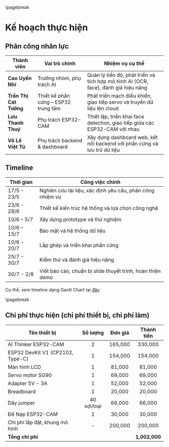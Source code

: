 \pagebreak

# Kế hoạch thực hiện

## Phân công nhân lực

| Thành viên         | Vai trò chính               | Nhiệm vụ cụ thể                                                                 |
|-----------------------------|-----------------------------|----------------------------------------------------------------------------------|
| **Cao Uyển Nhi**   | Trưởng nhóm, phụ trách AI   | Quản lý tiến độ, phát triển và tích hợp mô hình AI (OCR, face), đánh giá hiệu năng |
| **Trần Thị Cát Tường** | Thiết kế phần cứng – ESP32 trung tâm | Phát triển mạch điều khiển, giao tiếp servo và truyền dữ liệu lên cloud         |
| **Lưu Thanh Thuý** | Phụ trách ESP32-CAM         | Thiết lập, triển khai face detection, giao tiếp giữa các ESP32-CAM với nhau |
| **Võ Lê Việt Tú**  | Phụ trách backend & dashboard | Xây dựng dashboard web, kết nối backend với phần cứng và lưu trữ dữ liệu       |


## Timeline

| Thời gian | Công việc chính |
| --- | ----------------- |
| 17/5 - 23/5 | Nghiên cứu tài liệu, xác định yêu cầu, phân công nhiệm vụ |
| 23/6 - 28/6 | Thiết kế kiến trúc hệ thống và lựa chọn công nghệ |
| 10/6 – 5/7 | Xây dựng prototype và thử nghiệm |
| 10/6 – 15/7 | Bảo mật và hệ thống dữ liệu |
| 10/6 - 20/7 | Lắp ghép và triển khai phần cứng |
| 25/7 - 30/7 | Kiểm thử và đánh giá hiệu năng |
| 30/7 - 2/8 | Viết báo cáo, chuẩn bị slide thuyết trình, hoàn thiện demo |

Cụ thể, xem timeline dạng Gantt Chart tại [đây](https://docs.google.com/spreadsheets/d/1FWV0xb-8idRwTd4VWHoW-UJOVkOGjidVqAgJGw7YVfk/edit?gid=1115838130#gid=1115838130)

\pagebreak

## Chi phí thực hiện (chi phí thiết bị, chi phí làm)

| **Tên thiết bị** | **Số lượng** | **Đơn giá** | **Thành tiền** |
|---------------------------|:------:|:---------:|:---------:|
| AI Thinker ESP32-CAM                     | 2               | 165,000        | 330,000 |
| ESP32 DevKit V1 (CP2102, Type-C)         | 1               | 154,000         | 154,000 |
| Màn hình LCD                  | 1               | 81,000         | 81,000 |
| Servo motor SG90                        | 1               | 69,000         | 69,000 |
| Adapter 5V - 3A                       | 1               | 52,000         | 52,000 |
| Breadboard                 | 1               | 20,000         | 20,000 |
| Dây jumper                      | 40 sợi/loại   | 66,000         | 66,000 |
| Đế Nạp ESP32-CAM                      | 1   | 30,000         | 30,000 |
| Chi phí lắp đặt, khung mô hình | - | 200,000 | 200,000 |
| **Tổng chi phí** | | | **1,002,000** |
